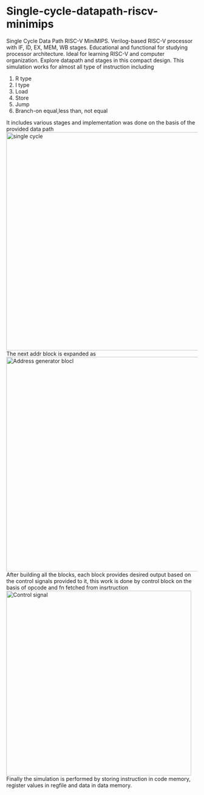 # Single-cycle-datapath-riscv-minimips
Single Cycle Data Path RISC-V MiniMIPS. Verilog-based RISC-V processor with IF, ID, EX, MEM, WB stages. Educational and functional for studying processor architecture. Ideal for learning RISC-V and computer organization. Explore datapath and stages in this compact design.
This simulation works for almost all type of instruction including 
1. R type
2. I type
3. Load
4. Store
5. Jump
6. Branch-on equal,less than, not equal
       
It includes various stages and implementation was done on the basis of the provided data path<img width="575" alt="single cycle" src="https://github.com/BhAvYa010/Single-cycle-datapath-riscv-minimips/assets/96838352/f30f283e-f70b-426d-948d-0b51deeb48f9">
The next addr block is expanded as
<img width="565" alt="Address generator blocl" src="https://github.com/BhAvYa010/Single-cycle-datapath-riscv-minimips/assets/96838352/100eac90-5f81-4a17-acc0-c081d2c4e70e">
After building all the blocks, each block provides desired output based on the control signals provided to it, this work is done by control block on the basis of opcode  and fn fetched from insrtruction
<img width="487" alt="Control signal" src="https://github.com/BhAvYa010/Single-cycle-datapath-riscv-minimips/assets/96838352/6b1acbb8-8f98-4736-bd6e-38c0453db869">
Finally the simulation is performed by storing instruction in code memory, register values in regfile and data in data memory. 
